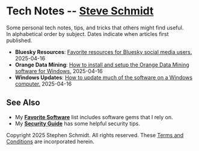 
# Tech Notes -- [Steve Schmidt](https://steve.czmyt.com)

Some personal tech notes, tips, and tricks that others might find useful.<br />
In alphabetical order by subject.  Dates indicate when articles first published.

- **Bluesky Resources**: [Favorite resources for Bluesky social media users.](bluesky-resources.md) 2025-04-16
- **Orange Data Mining**: [How to install and setup the Orange Data Mining software for Windows.](orange-data-mining-install-windows.md) 2025-04-16
- **Windows Updates**: [How to update much of the software on a Windows computer.](windows-computer-update.md) 2025-04-16

## See Also
- My [**Favorite Software**](/favorite-software.md) list includes software gems that I rely on.
- My [**Security Guide**](https://github.com/czmyt/security-guide/blob/main/README.md) has some helpful security tips.

Copyright 2025 Stephen Schmidt.  All rights reserved.
These [Terms and Conditions](https://github.com/czmyt/steve/blob/main/terms-and-conditions.md) are incorporated herein.
